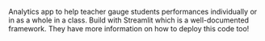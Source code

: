 Analytics app to help teacher gauge students performances individually or in as a whole in a class.
Build with Streamlit which is a well-documented framework.
They have more information on how to deploy this code too!

